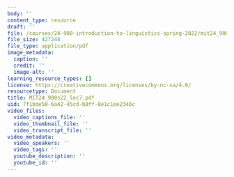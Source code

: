 ```yaml
---
body: ''
content_type: resource
draft: ''
file: /courses/24-900-introduction-to-linguistics-spring-2022/mit24_900s22_lec7.pdf
file_size: 427244
file_type: application/pdf
image_metadata:
  caption: ''
  credit: ''
  image-alt: ''
learning_resource_types: []
license: https://creativecommons.org/licenses/by-nc-sa/4.0/
resourcetype: Document
title: MIT24_900s22_lec7.pdf
uid: 7f1bde50-6a42-45cd-b0ff-8e1c1ee2346c
video_files:
  video_captions_file: ''
  video_thumbnail_file: ''
  video_transcript_file: ''
video_metadata:
  video_speakers: ''
  video_tags: ''
  youtube_description: ''
  youtube_id: ''
---
```

